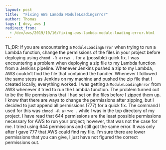```yaml
---
layout: post
title:  "Fixing AWS Lambda ModuleLoadingError"
author: Thomas
tags: [ dev, aws ]
redirect_from:
  - /dev/aws/2019/10/16/fixing-aws-lambda-module-loading-error.html
---
```

TL;DR: If you are encountering a `ModuleLoadingError` when trying to run a Lambda function, change the permissions of the files in your project before deploying using `chmod -R a+rwx .` for a (possible) quick fix.
I was encountering a problem when deploying a zip file to my Lambda function from a Jenkins pipeline.
Whenever Jenkins pushed a zip to my Lambda, AWS couldn’t find the file that contained the handler.
Whenever I followed the same steps as Jenkins on my machine and pushed the zip file that I created locally, everything worked.
I was getting a `ModuleLoadingError` from AWS whenever it tried to run the Lambda function.
The problem turned out to be the file permissions that I had set on the files before I zipped them up.
I know that there are ways to change the permissions after zipping, but I decided to just append all permissions (777) for a quick fix.
The command I used for this was `chmod -R a+rwx .` while I was in the top directory of my project.
I have read that 644 permissions are the least possible permissions necessary for AWS to run your project; however, that was not the case for me.
I tried using 644 permissions and still got the same error.
It was only after I gave 777 that AWS could find my file.
I'm sure there are lower permissions that you can give, I just have not figured the correct permissions out.
